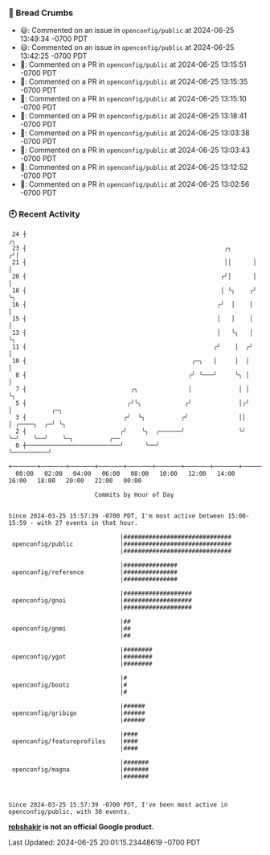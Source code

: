 ### 🍞 Bread Crumbs

 * 😃: Commented on an issue in `openconfig/public` at 2024-06-25 13:49:34 -0700 PDT
 * 😃: Commented on an issue in `openconfig/public` at 2024-06-25 13:42:25 -0700 PDT
 * 💬: Commented on a PR in  `openconfig/public` at 2024-06-25 13:15:51 -0700 PDT
 * 💬: Commented on a PR in  `openconfig/public` at 2024-06-25 13:15:35 -0700 PDT
 * 💬: Commented on a PR in  `openconfig/public` at 2024-06-25 13:15:10 -0700 PDT
 * 💬: Commented on a PR in  `openconfig/public` at 2024-06-25 13:18:41 -0700 PDT
 * 💬: Commented on a PR in  `openconfig/public` at 2024-06-25 13:03:38 -0700 PDT
 * 💬: Commented on a PR in  `openconfig/public` at 2024-06-25 13:03:43 -0700 PDT
 * 💬: Commented on a PR in  `openconfig/public` at 2024-06-25 13:12:52 -0700 PDT
 * 💬: Commented on a PR in  `openconfig/public` at 2024-06-25 13:02:56 -0700 PDT

### 🕘 Recent Activity
```
 24 ┼                                                                ╭╮
 23 ┤                                                       ╭╮      ╭╯│
 21 ┤                                                       ││      │ │
 20 ┤                                                      ╭╯│      │ │
 18 ┤                                                      │ ╰╮    ╭╯ ╰╮
 16 ┤                                                     ╭╯  │    │   │
 15 ┤                                                     │   │    │   │
 13 ┤                                                     │   ╰╮   │   ╰╮
 11 ┤                                                    ╭╯    │  ╭╯    │
 10 ┤                                              ╭─╮   │     │  │     │
  8 ┤                                             ╭╯ ╰───╯     ╰╮ │     │
  7 ┤                             ╭╮              │             │ │     ╰╮
  5 ┤                            ╭╯╰╮            ╭╯             │╭╯      │           ╭─╮
  3 ┤                           ╭╯  ╰╮          ╭╯              ││       │ ╭────╮  ╭─╯ ╰╮
  2 ┤                          ╭╯    ╰╮  ╭──────╯               ╰╯       ╰─╯    ╰──╯    ╰─╮          ╭──
  0 ┼──────────────────────────╯      ╰──╯                                                ╰──────────╯
    +───────+───────+───────+───────+───────+───────+───────+───────+───────+───────+───────+───────+────
  00:00   02:00   04:00   06:00   08:00   10:00   12:00   14:00   16:00   18:00   20:00   22:00   00:00   

						Commits by Hour of Day


Since 2024-03-25 15:57:39 -0700 PDT, I'm most active between 15:00-15:59 - with 27 events in that hour.

```



```
                               |##############################
 openconfig/public             |##############################
                               |##############################

                               |###############
 openconfig/reference          |###############
                               |###############

                               |###################
 openconfig/gnoi               |###################
                               |###################

                               |##
 openconfig/gnmi               |##
                               |##

                               |########
 openconfig/ygot               |########
                               |########

                               |#
 openconfig/bootz              |#
                               |#

                               |######
 openconfig/gribigo            |######
                               |######

                               |####
 openconfig/featureprofiles    |####
                               |####

                               |#######
 openconfig/magna              |#######
                               |#######



Since 2024-03-25 15:57:39 -0700 PDT, I've been most active in openconfig/public, with 30 events.

```
**[robshakir](mailto:robjs@google.com) is not an official Google product.**  


Last Updated: 2024-06-25 20:01:15.23448619 -0700 PDT
